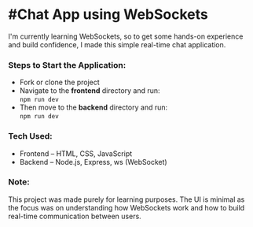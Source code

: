 <h1>#Chat App using WebSockets</h1>

<p>
  I'm currently learning WebSockets, so to get some hands-on experience and build confidence, I made this simple real-time chat application.
</p>

<h3>Steps to Start the Application:</h3>
<ul>
  <li>Fork or clone the project</li>
  <li>Navigate to the <strong>frontend</strong> directory and run:<br />
    <code>npm run dev</code>
  </li>
  <li>Then move to the <strong>backend</strong> directory and run:<br />
    <code>npm run dev</code>
  </li>
</ul>

<h3> Tech Used:</h3>
<ul>
  <li>Frontend – HTML, CSS, JavaScript</li>
  <li>Backend – Node.js, Express, ws (WebSocket)</li>
</ul>

<h3> Note:</h3>
<p>
  This project was made purely for learning purposes. The UI is minimal as the focus was on understanding how WebSockets work and how to build real-time communication between users.
</p>
